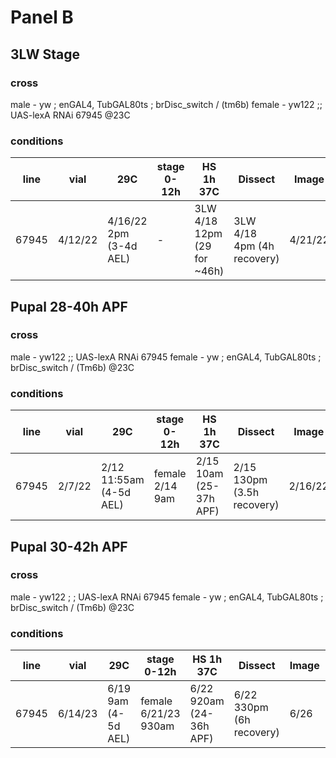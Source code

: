 # Panel B
## 3LW Stage
### cross
male - yw ; enGAL4, TubGAL80ts ; brDisc_switch / (tm6b) 
female - yw122 ;; UAS-lexA RNAi 67945
@23C

### conditions
| line  | vial    | 29C                    | stage 0-12h | HS 1h 37C                   | Dissect                    | Image   | Age |
|-------|---------|------------------------|-------------|-----------------------------|----------------------------|---------|-----|
| 67945 | 4/12/22 | 4/16/22 2pm (3-4d AEL) | -           | 3LW 4/18 12pm (29 for ~46h) | 3LW 4/18 4pm (4h recovery) | 4/21/22 | 3LW |

## Pupal 28-40h APF

### cross
male - yw122 ;; UAS-lexA RNAi 67945 
female - yw ; enGAL4, TubGAL80ts ; brDisc_switch / (Tm6b)
@23C

### conditions
| line  | vial   | 29C                     | stage 0-12h     | HS 1h 37C              | Dissect                    | Image   | Age        |
|-------|--------|-------------------------|-----------------|------------------------|----------------------------|---------|------------|
| 67945 | 2/7/22 | 2/12 11:55am (4-5d AEL) | female 2/14 9am | 2/15 10am (25-37h APF) | 2/15 130pm (3.5h recovery) | 2/16/22 | ~28-40 APF |

## Pupal 30-42h APF

### cross
male - yw122 ; ; UAS-lexA RNAi 67945
female - yw ; enGAL4, TubGAL80ts ; brDisc_switch / (Tm6b)
@23C

### conditions
| line  | vial    | 29C                 | stage 0-12h          | HS 1h 37C               | Dissect                  | Image | Age         |
|-------|---------|---------------------|----------------------|-------------------------|--------------------------|-------|-------------|
| 67945 | 6/14/23 | 6/19 9am (4-5d AEL) | female 6/21/23 930am | 6/22 920am (24-36h APF) | 6/22 330pm (6h recovery) | 6/26  | ~30-42h APF |


